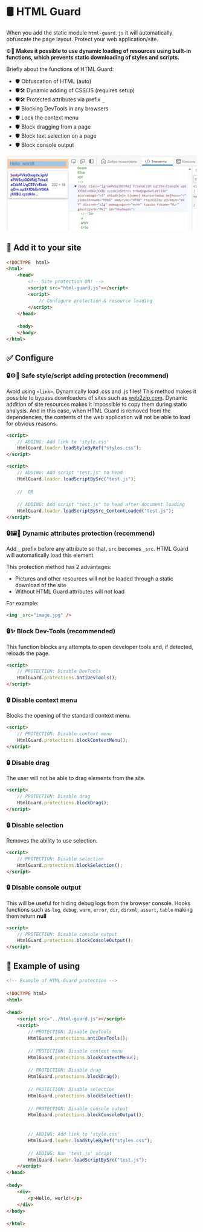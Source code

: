 # 🛢 HTML Guard
When you add the static module `html-guard.js` it will automatically obfuscate the page layout. Protect your web application/site.

⚙️📄 __Makes it possible to use dynamic loading of resources using built-in functions, which prevents static downloading of styles and scripts.__

Briefly about the functions of HTML Guard:
 * 🛡 Obfuscation of HTML (auto)
 * 🛡🛠 Dynamic adding of CSS/JS (requires setup)
 * 🛡🛠 Protected attributes via prefix `_`
 * 🛡 Blocking DevTools in any browsers
 * 🛡 Lock the context menu
 * 🛡 Block dragging from a page
 * 🛡 Block text selection on a page
 * 🛡 Block console output

![](screenshots/devtools.jpg)

## 🔧 Add it to your site
```html
<!DOCTYPE  html>
<html>
    <head>
        <!-- Site protection ON! -->
        <script src="html-guard.js"></script>
        <script>
            // Configure protection & resource loading
        </script>
    </head>

    <body>
    </body>
</html>
```

## ✅ Configure

### 🔒⚙️🔴 Safe style/script adding protection (recommend)
Avoid using `<link>`. Dynamically load .css and .js files! This method makes it possible to bypass downloaders of sites such as [web2zip.com](https://web2zip.com/). Dynamic addition of site resources makes it impossible to copy them during static analysis.
And in this case, when HTML Guard is removed from the dependencies, the contents of the web application will not be able to load for obvious reasons.

```html
<script>
    // ADDING: Add link to 'style.css'
    HtmlGuard.loader.loadStyleByRef("styles.css");
</script>
```

```html
<script>
    // ADDING: Add script "test.js" to head
    HtmlGuard.loader.loadScriptBySrc("test.js");

    //  OR

    // ADDING: Add script "test.js" to head after document loading
    HtmlGuard.loader.loadScriptBySrc_ContentLoaded("test.js");
</script>
```

### 🔒🖼🔴 Dynamic attributes protection (recommend)

Add `_` prefix before any attribute so that, `src` becomes `_src`. HTML Guard will automatically load this element

This protection method has 2 advantages:
 * Pictures and other resources will not be loaded through a static download of the site
 * Without HTML Guard attributes will not load

For example:
```html
<img _src="image.jpg" />
```

### 🔒✨ Block Dev-Tools (recommended)
This function blocks any attempts to open developer tools and, if detected, reloads the page.
```html
<script>
    // PROTECTION: Disable DevTools
    HtmlGuard.protections.antiDevTools();
</script>
```

### 🔒 Disable context menu
Blocks the opening of the standard context menu.
```html
<script>
    // PROTECTION: Disable context menu
    HtmlGuard.protections.blockContextMenu();
</script>
```

### 🔒 Disable drag
The user will not be able to drag elements from the site.
```html
<script>
    // PROTECTION: Disable drag
    HtmlGuard.protections.blockDrag();
</script>
```

### 🔒 Disable selection
Removes the ability to use selection.
```html
<script>
    // PROTECTION: Disable selection
    HtmlGuard.protections.blockSelection();
</script>
```

### 🔒 Disable console output
This will be useful for hiding debug logs from the browser console. Hooks functions such as `log`, `debug`, `warn`, `error`, `dir`, `dirxml`, `assert`, `table` making them return __null__
```html
<script>
    // PROTECTION: Disable console output
    HtmlGuard.protections.blockConsoleOutput();
</script>
```

## 📄 Example of using
```html
<!-- Example of HTML-Guard protection -->

<!DOCTYPE html>
<html>

<head>
    <script src="../html-guard.js"></script>
    <script>
        // PROTECTION: Disable DevTools
        HtmlGuard.protections.antiDevTools();

        // PROTECTION: Disable context menu
        HtmlGuard.protections.blockContextMenu();

        // PROTECTION: Disable drag
        HtmlGuard.protections.blockDrag();

        // PROTECTION: Disable selection
        HtmlGuard.protections.blockSelection();

        // PROTECTION: Disable console output
        HtmlGuard.protections.blockConsoleOutput();


        // ADDING: Add link to 'style.css'
        HtmlGuard.loader.loadStyleByRef("styles.css");

        // ADDING: Run 'test.js' script
        HtmlGuard.loader.loadScriptBySrc("test.js");
    </script>
</head>

<body>
    <div>
        <p>Hello, world!</p>
    </div>
</body>

</html>
```
